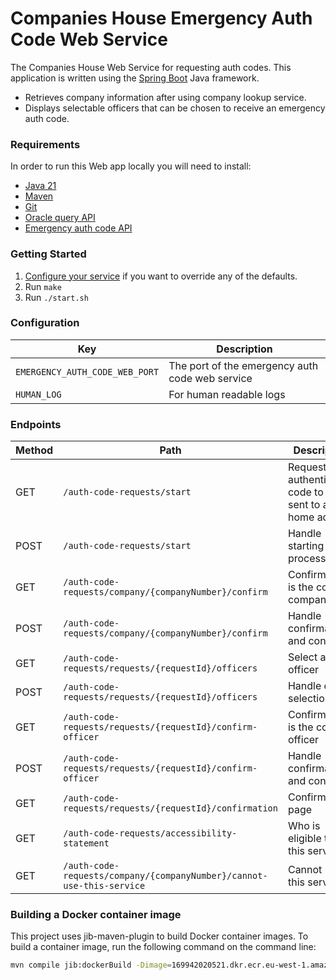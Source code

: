# Companies House Emergency Auth Code Web Service
The Companies House Web Service for requesting auth codes. This application is written using the [Spring Boot](http://projects.spring.io/spring-boot/) Java framework.

- Retrieves company information after using company lookup service.
- Displays selectable officers that can be chosen to receive an emergency auth code.

### Requirements
In order to run this Web app locally you will need to install:

- [Java 21](https://www.oracle.com/java/technologies/downloads/#java21)
- [Maven](https://maven.apache.org/download.cgi)
- [Git](https://git-scm.com/downloads)
- [Oracle query API](https://github.com/companieshouse/oracle-query-api)
- [Emergency auth code API](https://github.com/companieshouse/emergency-auth-code-api)

### Getting Started

1. [Configure your service](#configuration) if you want to override any of the defaults.
1. Run `make`
1. Run `./start.sh`


### Configuration

Key                | Description
-------------------|------------------------------------
`EMERGENCY_AUTH_CODE_WEB_PORT` |The port of the emergency auth code web service
`HUMAN_LOG`                    |For human readable logs

### Endpoints

| Method | Path                                                                  | Description                                                 |
|--------|-----------------------------------------------------------------------|-------------------------------------------------------------|
| GET    | `/auth-code-requests/start`                                           | Request an authentication code to be sent to a home address |
| POST   | `/auth-code-requests/start`                                           | Handle starting the process                                 |
| GET    | `/auth-code-requests/company/{companyNumber}/confirm`                 | Confirm this is the correct company                         |
| POST   | `/auth-code-requests/company/{companyNumber}/confirm`                 | Handle confirmation and continue                            |
| GET    | `/auth-code-requests/requests/{requestId}/officers`                   | Select an officer                                           |
| POST   | `/auth-code-requests/requests/{requestId}/officers`                   | Handle officer selection                                    |
| GET    | `/auth-code-requests/requests/{requestId}/confirm-officer`            | Confirm this is the correct officer                         |
| POST   | `/auth-code-requests/requests/{requestId}/confirm-officer`            | Handle confirmation and continue                            |
| GET    | `/auth-code-requests/requests/{requestId}/confirmation`               | Confirmation page                                           |
| GET    | `/auth-code-requests/accessibility-statement`                         | Who is eligible to use this service                         |
| GET    | `/auth-code-requests/company/{companyNumber}/cannot-use-this-service` | Cannot use this service                                     |

### Building a Docker container image

This project uses jib-maven-plugin to build Docker container images. To build a container image, run the following
command on the command line:

```bash
mvn compile jib:dockerBuild -Dimage=169942020521.dkr.ecr.eu-west-1.amazonaws.com/local/emergency-auth-code-web:latest
```
